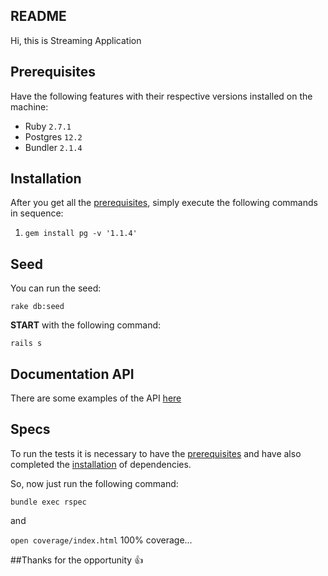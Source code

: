 ## README

Hi, this is Streaming Application

## Prerequisites

Have the following features with their respective versions installed on the machine:

- Ruby `2.7.1`
- Postgres `12.2`
- Bundler `2.1.4`

## Installation

After you get all the [prerequisites](#prerequisites), simply execute the following commands in sequence:

1. `gem install pg -v '1.1.4'`

## Seed

You can run the seed:

`rake db:seed`

**START** with the following command:

`rails s`

## **Documentation** API

There are some examples of the API [here](https://documenter.getpostman.com/view/454703/SzfCSkPS?version=latest)

## Specs

To run the tests it is necessary to have the [prerequisites](#prerequisites) and have also completed the [installation](#installation) of dependencies.

So, now just run the following command:

`bundle exec rspec`

and

`open coverage/index.html` 100% coverage...

##Thanks for the opportunity :+1:
